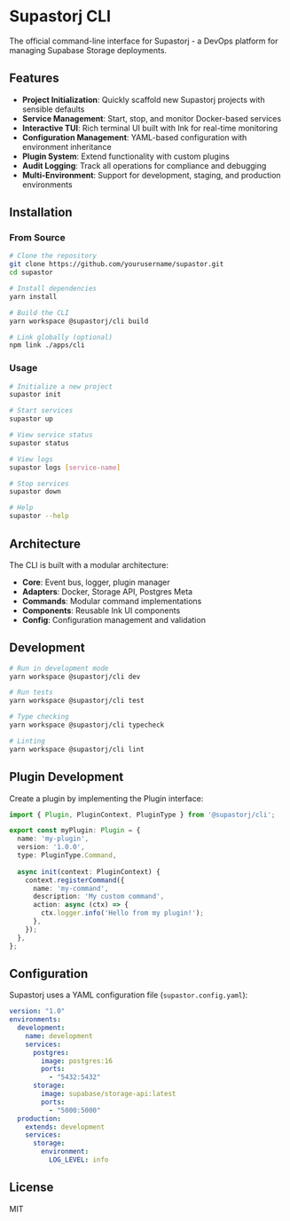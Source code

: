 # Supastorj CLI

The official command-line interface for Supastorj - a DevOps platform for managing Supabase Storage deployments.

## Features

- **Project Initialization**: Quickly scaffold new Supastorj projects with sensible defaults
- **Service Management**: Start, stop, and monitor Docker-based services
- **Interactive TUI**: Rich terminal UI built with Ink for real-time monitoring
- **Configuration Management**: YAML-based configuration with environment inheritance
- **Plugin System**: Extend functionality with custom plugins
- **Audit Logging**: Track all operations for compliance and debugging
- **Multi-Environment**: Support for development, staging, and production environments

## Installation

### From Source

```bash
# Clone the repository
git clone https://github.com/yourusername/supastor.git
cd supastor

# Install dependencies
yarn install

# Build the CLI
yarn workspace @supastorj/cli build

# Link globally (optional)
npm link ./apps/cli
```

### Usage

```bash
# Initialize a new project
supastor init

# Start services
supastor up

# View service status
supastor status

# View logs
supastor logs [service-name]

# Stop services
supastor down

# Help
supastor --help
```

## Architecture

The CLI is built with a modular architecture:

- **Core**: Event bus, logger, plugin manager
- **Adapters**: Docker, Storage API, Postgres Meta
- **Commands**: Modular command implementations
- **Components**: Reusable Ink UI components
- **Config**: Configuration management and validation

## Development

```bash
# Run in development mode
yarn workspace @supastorj/cli dev

# Run tests
yarn workspace @supastorj/cli test

# Type checking
yarn workspace @supastorj/cli typecheck

# Linting
yarn workspace @supastorj/cli lint
```

## Plugin Development

Create a plugin by implementing the Plugin interface:

```typescript
import { Plugin, PluginContext, PluginType } from '@supastorj/cli';

export const myPlugin: Plugin = {
  name: 'my-plugin',
  version: '1.0.0',
  type: PluginType.Command,
  
  async init(context: PluginContext) {
    context.registerCommand({
      name: 'my-command',
      description: 'My custom command',
      action: async (ctx) => {
        ctx.logger.info('Hello from my plugin!');
      },
    });
  },
};
```

## Configuration

Supastorj uses a YAML configuration file (`supastor.config.yaml`):

```yaml
version: "1.0"
environments:
  development:
    name: development
    services:
      postgres:
        image: postgres:16
        ports:
          - "5432:5432"
      storage:
        image: supabase/storage-api:latest
        ports:
          - "5000:5000"
  production:
    extends: development
    services:
      storage:
        environment:
          LOG_LEVEL: info
```

## License

MIT